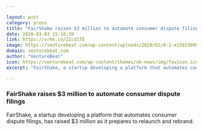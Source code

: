 ```yaml
---

layout: post
category: press
title: "FairShake raises $3 million to automate consumer dispute filings"
date: 2020-03-03 15:16:39
link: https://vrhk.co/2Icd1TE
image: https://venturebeat.com/wp-content/uploads/2020/02/0-1-e1582309980464.jpeg?w=1200&strip=all
domain: venturebeat.com
author: "VentureBeat"
icon: https://venturebeat.com/wp-content/themes/vb-news/img/favicon.ico
excerpt: "FairShake, a startup developing a platform that automates consumer dispute filings, has raised $3 million as it prepares to relaunch and rebrand."

---
```


### FairShake raises $3 million to automate consumer dispute filings

FairShake, a startup developing a platform that automates consumer dispute filings, has raised $3 million as it prepares to relaunch and rebrand.